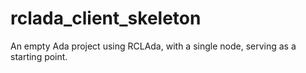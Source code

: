 # rclada_client_skeleton

An empty Ada project using RCLAda, with a single node, serving as a starting point.
